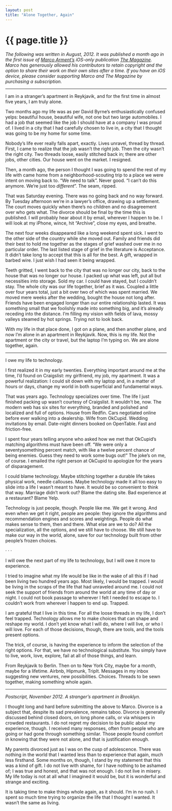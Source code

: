 ```yaml
---
layout: post
title: "Alone Together, Again"
---
```


{{ page.title }}
================

*The following was written in August, 2012. It was published a month ago in the first issue of [Marco Arment’s](http://www.marco.org/) iOS-only publication [The Magazine](http://the-magazine.org/). Marco has generously allowed his contributors to retain copyright and the option to share their work on their own sites after a time. If you have an iOS device, please consider supporting Marco and The Magazine by purchasing a subscription.*

---

I am in a stranger’s apartment in Reykjavik, and for the first time in almost five years, I am truly alone.

Two months ago my life was as per David Byrne’s enthusiastically confused yelps: beautiful house, beautiful wife, not one but two large automobiles. I had a job that seemed like the job I should have at a company I was proud of. I lived in a city that I had carefully chosen to live in, a city that I thought was going to be my home for some time.

Nobody’s life ever really falls apart, exactly. Lives unravel, thread by thread. First, I came to realize that the job wasn’t the right job. Then the city wasn’t the right city. Two threads loose, easily stitched back in; there are other jobs, other cities. Our house went on the market. I resigned.

Then, a month ago, the person I thought I was going to spend the rest of my life with came home from a neighborhood-scouting trip to a place we were intent on moving back to. “We need to talk”. Never good. “I can’t do this anymore. We’re just too *different*”. The seam, ripped.

That was Saturday evening. There was no going back and no way forward. By Tuesday afternoon we’re in a lawyer’s office, drawing up a settlement. The court moves quickly when there’s no children and no disagreement over who gets what. The divorce should be final by the time this is published. I will probably hear about it by email, wherever I happen to be. I will look at my iPhone, wince, hit “Archive”, close my eyes, and breathe.

The next four weeks disappeared like a long weekend spent sick. I went to the other side of the country while she moved out. Family and friends did their best to hold me together as the stages of grief washed over me in no particular order. The last listed stage of grief in the literature is Acceptance. It didn’t take long to accept that this is all for the best. A gift, wrapped in barbed wire. I just wish I had seen it being wrapped.

Teeth gritted, I went back to the city that was no longer our city, back to the house that was no longer our house. I packed up what was left, put all but necessities into storage. Sold my car. I could have stayed, but I couldn’t stay. The whole city was our life together, brief as it was. Coupled a little over four years total, just a bit over two of which was spent married. We moved mere weeks after the wedding, bought the house not long after. Friends have been engaged longer than our entire relationship lasted. It was something small that we foolishly made into something big, and it’s already receding into the distance. I’m filling my vision with fields of lava, mossy valleys steamed by hot springs. Trying not to look back.

With my life in that place done, I got on a plane, and then another plane, and now I’m alone in an apartment in Reykjavik. Now, this is my life. Not the apartment or the city or travel, but the laptop I’m typing on. We are alone together, again.

---

I owe my life to technology.

I first realized it in my early twenties. Everything important around me at the time, I’d found on Craigslist: my girlfriend, my job, my apartment. It was a powerful realization: I could sit down with my laptop and, in a matter of hours or days, change my world in both superficial and fundamental ways.

That was years ago. Technology specializes over time. The life I just finished packing up wasn’t courtesy of Craigslist. It wouldn’t be, now. The modern web has six sites for everything, branded and polished and localized and full of options. House from Redfin. Cars negotiated online before ever walking into a dealership. Wife from OkCupid. Wedding invitations by email. Date-night dinners booked on OpenTable. Fast and friction-free.

I spent four years telling anyone who asked how we met that OkCupid’s matching algorithms must have been off. “We were only a seventysomething percent match, with like a twelve percent chance of being enemies. Guess they need to work some bugs out!” The joke’s on me, of course. I emailed the right person at OkCupid to apologize for the years of disparagement.

I could blame technology. Maybe stitching together a durable life takes physical work, needle callouses. Maybe technology made it all too easy to slide into a life I wasn’t meant to have. It would be so convenient to think that way. Marriage didn’t work out? Blame the dating site. Bad experience at a restaurant? Blame Yelp.

Technology is just people, though. People like me. We get it wrong. And even when we get it right, people are people: they ignore the algorithms and recommendation engines and scores and weightings. People do what makes sense to them, then and there. What else are we to do? All the specialization, all the options, and we still have to choose. We still have to make our way in the world, alone, save for our technology built from other people’s frozen choices.

· · ·

I will owe the next part of my life to technology, but I will owe it more to experience.

I tried to imagine what my life would be like in the wake of all this if I had been living two hundred years ago. Most likely, I would be trapped. I would be living in the scraps of the life that had unraveled around me. I could not seek the support of friends from around the world at any time of day or night. I could not book passage to wherever I felt I needed to escape to. I couldn’t work from wherever I happen to end up. Trapped.

I am grateful that I live in this time. For all the loose threads in my life, I don’t feel trapped. Technology allows me to make choices that can shape and reshape my world. I don’t yet know what I will do, where I will live, or who I will love. For each of those decisions, though, there are tools, and the tools present options.

The trick, of course, is having the experience to inform the selection of the right options. For that, we have no technological substitute. You simply have to live, work, love, explore, fail at all of those things, and learn.

From Reykjavik to Berlin. Then on to New York City, maybe for a month, maybe for a lifetime. Airbnb, Hipmunk, TripIt. Messages in my inbox suggesting new ventures, new possibilities. Choices. Threads to be sewn together, making something whole again.

---

*Postscript, November 2012. A stranger’s apartment in Brooklyn.*

I thought long and hard before submitting the above to Marco. Divorce is a subject that, despite its sad prevalence, remains taboo. Divorce is generally discussed behind closed doors, on long phone calls, or via whispers in crowded restaurants. I do not regret my decision to be public about my experience, though. I received many responses, often from people who are going or had gone through something similar. Those people found comfort in knowing that they were not alone, and that is justification enough.

My parents divorced just as I was on the cusp of adolescence. There was nothing in the world that I wanted less than to experience that again, much less firsthand. Some months on, though, I stand by my statement that this was a kind of gift. I do not live with shame, for I have nothing to be ashamed of; I was true and honest, and that was not enough. I do not live in misery. My life today is not at all what I imagined it would be, but it is wonderful and strange and exciting.

It is taking time to make things whole again, as it should. I’m in no rush. I spent so much time trying to organize the life that I thought I wanted. It wasn’t the same as living.
